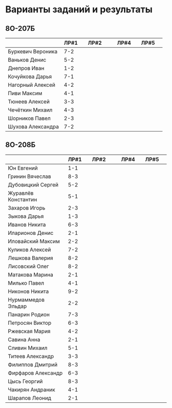 # Варианты заданий и результаты

## 8О-207Б
|                     | ЛР#1 |   | ЛР#2 |   |   | ЛР#4 |   | ЛР#5 |   |
|---------------------|------|---|------|---|---|------|---|------|---|
| Буркевич Вероника   | 7-2  |   |      |   |   |      |   |      |   |
| Ваньков Денис       | 5-2  |   |      |   |   |      |   |      |   |
| Днепров Иван        | 1-2  |   |      |   |   |      |   |      |   |
| Кочуйкова Дарья     | 7-1  |   |      |   |   |      |   |      |   |
| Нагорный Алексей    | 4-2  |   |      |   |   |      |   |      |   |
| Пиви Максим         | 4-1  |   |      |   |   |      |   |      |   |
| Тюнеев Алексей      | 3-3  |   |      |   |   |      |   |      |   |
| Чечёткин Михаил     | 4-3  |   |      |   |   |      |   |      |   |
| Шорников Павел      | 2-3  |   |      |   |   |      |   |      |   |
| Шухова Александра   | 7-2  |   |      |   |   |      |   |      |   |

## 8О-208Б
|                     | ЛР#1 |   | ЛР#2 |   |   | ЛР#4 |   | ЛР#5 |   |
|---------------------|------|---|------|---|---|------|---|------|---|
| Юн Евгений          | 1-1  |   |      |   |   |      |   |      |   |
| Гринин Вячеслав     | 8-3  |   |      |   |   |      |   |      |   |
| Дубовицкий Сергей   | 5-2  |   |      |   |   |      |   |      |   |
| Журавлёв Константин | 5-1  |   |      |   |   |      |   |      |   |
| Захаров Игорь       | 2-3  |   |      |   |   |      |   |      |   |
| Зыкова Дарья        | 1-3  |   |      |   |   |      |   |      |   |
| Иванов Никита       | 6-3  |   |      |   |   |      |   |      |   |
| Иларионов Денис     | 2-1  |   |      |   |   |      |   |      |   |
| Иловайский Максим   | 2-2  |   |      |   |   |      |   |      |   |
| Куликов Алексей     | 7-2  |   |      |   |   |      |   |      |   |
| Лешкова Валерия     | 8-2  |   |      |   |   |      |   |      |   |
| Лисовский Олег      | 8-2  |   |      |   |   |      |   |      |   |
| Матакова Марина     | 2-1  |   |      |   |   |      |   |      |   |
| Милько Павел        | 4-1  |   |      |   |   |      |   |      |   |
| Никонов Никита      | 9-2  |   |      |   |   |      |   |      |   |
| Нурмаммедов Эльдар  | 2-2  |   |      |   |   |      |   |      |   |
| Панарин Родион      | 7-3  |   |      |   |   |      |   |      |   |
| Петросян Виктор     | 6-3  |   |      |   |   |      |   |      |   |
| Ржевская Мария      | 4-2  |   |      |   |   |      |   |      |   |
| Савина Анна         | 2-1  |   |      |   |   |      |   |      |   |
| Сливин Михаил       | 5-1  |   |      |   |   |      |   |      |   |
| Титеев Александр    | 3-3  |   |      |   |   |      |   |      |   |
| Филиппов Дмитрий    | 8-3  |   |      |   |   |      |   |      |   |
| Фирфаров Александр  | 6-3  |   |      |   |   |      |   |      |   |
| Цысь Георгий        | 8-3  |   |      |   |   |      |   |      |   |
| Чакирян Андраник    | 4-1  |   |      |   |   |      |   |      |   |
| Шарапов Леонид      | 2-1  |   |      |   |   |      |   |      |   |
